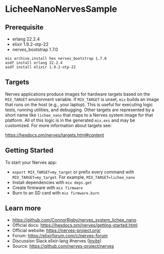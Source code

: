 # LicheeNanoNervesSample

## Prerequisite

- erlang 22.2.4
- elixir 1.9.2-otp-22
- nerves_bootstrap 1.7.0

```shell
mix archive.install hex nerves_bootstrap 1.7.0
asdf install erlang 22.2.4
asdf install elixir 1.9.2-otp-22
```

## Targets

Nerves applications produce images for hardware targets based on the
`MIX_TARGET` environment variable. If `MIX_TARGET` is unset, `mix` builds an
image that runs on the host (e.g., your laptop). This is useful for executing
logic tests, running utilities, and debugging. Other targets are represented by
a short name like `lichee_nano` that maps to a Nerves system image for that platform.
All of this logic is in the generated `mix.exs` and may be customized. For more
information about targets see:

https://hexdocs.pm/nerves/targets.html#content

## Getting Started

To start your Nerves app:
  * `export MIX_TARGET=my_target` or prefix every command with
    `MIX_TARGET=my_target`. For example, `MIX_TARGET=lichee_nano`
  * Install dependencies with `mix deps.get`
  * Create firmware with `mix firmware`
  * Burn to an SD card with `mix firmware.burn`

## Learn more
  
  * https://github.com/ConnorRigby/nerves_system_lichee_nano
  * Official docs: https://hexdocs.pm/nerves/getting-started.html
  * Official website: https://nerves-project.org/
  * Forum: https://elixirforum.com/c/nerves-forum
  * Discussion Slack elixir-lang #nerves ([Invite](https://elixir-slackin.herokuapp.com/))
  * Source: https://github.com/nerves-project/nerves
